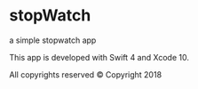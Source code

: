 # stopWatch
a simple stopwatch app

This app is developed with Swift 4 and Xcode 10.

All copyrights reserved © Copyright 2018
